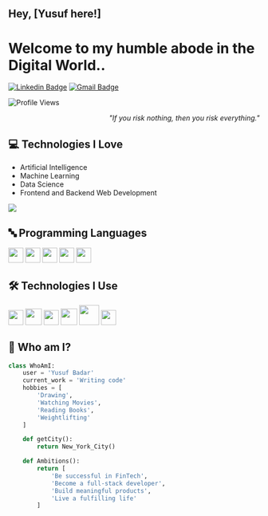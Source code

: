 ## Hey, [Yusuf here!]

<h1>Welcome to my humble abode in the Digital World..</h1> 

[![Linkedin Badge](https://img.shields.io/badge/-Yusuf%20Badar-blue?style=flat-square&logo=Linkedin&logoColor=white&link=https://www.linkedin.com/in/yusuf-badar/)](https://www.linkedin.com/in/yusuf-badar/) 
[![Gmail Badge](https://img.shields.io/badge/-ybadar13@gmail.com-c14438?style=flat-square&logo=Gmail&logoColor=white&link=mailto:asterp04@gmail.com)](mailto:ybadar13@gmail.com)

<p align="left"> <img src="https://komarev.com/ghpvc/?username=yusufbadar" alt="Profile Views" /> </p>

<div align="right"><em>"If you risk nothing, then you risk everything."</em></div>

## 💻 Technologies I Love
* Artificial Intelligence
* Machine Learning
* Data Science
* Frontend and Backend Web Development

<img src="https://github-readme-stats.vercel.app/api/top-langs/?username=MarikIshtar007&layout=compact">

## 🔤 Programming Languages
<img src="https://github.com/MarikIshtar007/MarikIshtar007/blob/master/images/python2.png" height="30"/> 
<img src="https://github.com/MarikIshtar007/MarikIshtar007/blob/master/images/c-original.svg" width="30"/> 
<img src="https://github.com/MarikIshtar007/MarikIshtar007/blob/master/images/cpp.svg" width="30"/> 
<img src="https://github.com/MarikIshtar007/MarikIshtar007/blob/master/images/html.svg" width="30"/> 
<img src="https://github.com/MarikIshtar007/MarikIshtar007/blob/master/images/java.svg" width="30"/>

## 🛠️ Technologies I Use
<img src="https://github.com/MarikIshtar007/MarikIshtar007/blob/master/images/git.svg" width="30"/>  
<img src="https://github.com/MarikIshtar007/MarikIshtar007/blob/master/images/react.svg" width="33"/>
<img src="https://github.com/MarikIshtar007/MarikIshtar007/blob/master/images/flutter-logo.svg" width="30"/>
<img src="https://github.com/MarikIshtar007/MarikIshtar007/blob/master/images/nodejs.svg" width="33"/>
<img src="https://github.com/MarikIshtar007/MarikIshtar007/blob/master/images/django.svg" height="40"/>
<img src="https://github.com/MarikIshtar007/MarikIshtar007/blob/master/images/flask.png" width="30"/>

## 👤 Who am I?
```python
class WhoAmI:
    user = 'Yusuf Badar'
    current_work = 'Writing code'
    hobbies = [
        'Drawing',
        'Watching Movies',
        'Reading Books',
        'Weightlifting'
    ]

    def getCity():
        return New_York_City()

    def Ambitions():
        return [
            'Be successful in FinTech',
            'Become a full-stack developer',
            'Build meaningful products',
            'Live a fulfilling life'
        ]
